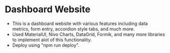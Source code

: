 # Dashboard Website

- This is a dashboard website with various features including data metrics, form entry, accordion style tabs, and much more.
- Used MaterialUI, Nivo Charts, DataGrid, Formik, and many more libraries to implement alot of this functionality.
- Deploy using "npm run deploy".
